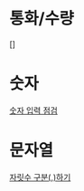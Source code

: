 # 통화/수량
[]

# 숫자
[숫자 입력 점검](./src/NUMERIC_CHECK.abap)

# 문자열
[자릿수 구분(,)하기](./src/RRBA_CONVERT_PACKED_NUMBER.abap)
